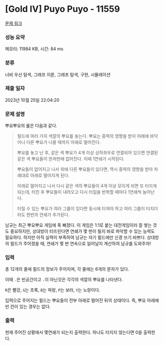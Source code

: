 # [Gold IV] Puyo Puyo - 11559 

[문제 링크](https://www.acmicpc.net/problem/11559) 

### 성능 요약

메모리: 11984 KB, 시간: 84 ms

### 분류

너비 우선 탐색, 그래프 이론, 그래프 탐색, 구현, 시뮬레이션

### 제출 일자

2023년 10월 25일 22:04:20

### 문제 설명

<p>뿌요뿌요의 룰은 다음과 같다.</p>

<blockquote>
<p>필드에 여러 가지 색깔의 뿌요를 놓는다. 뿌요는 중력의 영향을 받아 아래에 바닥이나 다른 뿌요가 나올 때까지 아래로 떨어진다.</p>

<p>뿌요를 놓고 난 후, 같은 색 뿌요가 4개 이상 상하좌우로 연결되어 있으면 연결된 같은 색 뿌요들이 한꺼번에 없어진다. 이때 1연쇄가 시작된다.</p>

<p>뿌요들이 없어지고 나서 위에 다른 뿌요들이 있다면, 역시 중력의 영향을 받아 차례대로 아래로 떨어지게 된다.</p>

<p>아래로 떨어지고 나서 다시 같은 색의 뿌요들이 4개 이상 모이게 되면 또 터지게 되는데, 터진 후 뿌요들이 내려오고 다시 터짐을 반복할 때마다 1연쇄씩 늘어난다.</p>

<p>터질 수 있는 뿌요가 여러 그룹이 있다면 동시에 터져야 하고 여러 그룹이 터지더라도 한번의 연쇄가 추가된다.</p>
</blockquote>

<p>남규는 최근 뿌요뿌요 게임에 푹 빠졌다. 이 게임은 1:1로 붙는 대전게임이라 잘 쌓는 것도 중요하지만, 상대방이 터뜨린다면 연쇄가 몇 번이 될지 바로 파악할 수 있는 능력도 필요하다. 하지만 아직 실력이 부족하여 남규는 자기 필드에만 신경 쓰기 바쁘다. 상대방의 필드가 주어졌을 때, 연쇄가 몇 번 연속으로 일어날지 계산하여 남규를 도와주자!</p>

### 입력 

 <p>총 12개의 줄에 필드의 정보가 주어지며, 각 줄에는 6개의 문자가 있다.</p>

<p>이때 <code>.</code>은 빈공간이고 <code>.</code>이 아닌것은 각각의 색깔의 뿌요를 나타낸다.</p>

<p><code>R</code>은 빨강, <code>G</code>는 초록, <code>B</code>는 파랑, <code>P</code>는 보라, <code>Y</code>는 노랑이다.</p>

<p>입력으로 주어지는 필드는 뿌요들이 전부 아래로 떨어진 뒤의 상태이다. 즉, 뿌요 아래에 빈 칸이 있는 경우는 없다.</p>

### 출력 

 <p>현재 주어진 상황에서 몇연쇄가 되는지 출력한다. 하나도 터지지 않는다면 0을 출력한다.</p>

